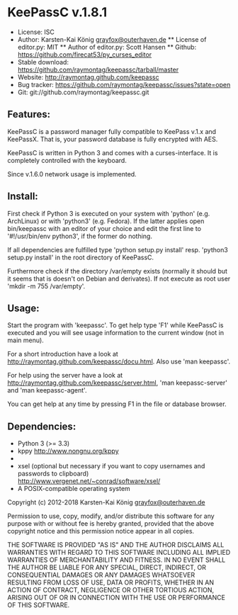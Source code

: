 KeePassC v.1.8.1
================

* License: ISC
* Author: Karsten-Kai König <grayfox@outerhaven.de>
** License of editor.py: MIT
** Author of editor.py: Scott Hansen <firecat four one five three at gmail dot com>
** Github: https://github.com/firecat53/py_curses_editor
* Stable download: https://github.com/raymontag/keepassc/tarball/master
* Website: http://raymontag.github.com/keepassc
* Bug tracker: https://github.com/raymontag/keepassc/issues?state=open
* Git: git://github.com/raymontag/keepassc.git

Features:
---------
KeePassC is a password manager fully compatible to KeePass v.1.x and KeePassX. That is, your
password database is fully encrypted with AES.

KeePassC is written in Python 3 and comes with a curses-interface. It is completely controlled
with the keyboard.

Since v.1.6.0 network usage is implemented.

Install:
--------

First check if Python 3 is executed on your system with 'python' (e.g. ArchLinux) or with 'python3' (e.g. Fedora). If the latter applies open bin/keepassc with an editor of your choice and edit the first line to '#!/usr/bin/env python3', if the former do nothing.

If all dependencies are fulfilled type 'python setup.py install' resp. 'python3 setup.py install' in the root directory of KeePassC.

Furthermore check if the directory /var/empty exists (normally it should but it seems that is doesn't on Debian and derivates). If not execute as root user 'mkdir -m 755 /var/empty'.

Usage:
------
Start the program with 'keepassc'. To get help type 'F1' while KeePassC is executed and you will see usage
information to the current window (not in main menu).

For a short introduction have a look at http://raymontag.github.com/keepassc/docu.html. Also use 'man keepassc'.

For help using the server have a look at http://raymontag.github.com/keepassc/server.html, 'man keepassc-server' and 'man keepassc-agent'.

You can get help at any time by pressing F1 in the file or database browser.

Dependencies:
-------------

* Python 3 (>= 3.3)
* kppy http://www.nongnu.org/kppy
* 
* xsel (optional but necessary if you want to copy usernames and passwords to clipboard)  http://www.vergenet.net/~conrad/software/xsel/
* A POSIX-compatible operating system

Copyright (c) 2012-2018 Karsten-Kai König <grayfox@outerhaven.de>

Permission to use, copy, modify, and/or distribute this software for any purpose with or without fee is hereby granted, provided that the above copyright notice and this permission notice appear in all copies.

THE SOFTWARE IS PROVIDED "AS IS" AND THE AUTHOR DISCLAIMS ALL WARRANTIES WITH REGARD TO THIS SOFTWARE INCLUDING ALL IMPLIED WARRANTIES OF MERCHANTABILITY AND FITNESS. IN NO EVENT SHALL THE AUTHOR BE LIABLE FOR ANY SPECIAL, DIRECT, INDIRECT, OR CONSEQUENTIAL DAMAGES OR ANY DAMAGES WHATSOEVER RESULTING FROM LOSS OF USE, DATA OR PROFITS, WHETHER IN AN ACTION OF CONTRACT, NEGLIGENCE OR OTHER TORTIOUS ACTION, ARISING OUT OF OR IN CONNECTION WITH THE USE OR PERFORMANCE OF THIS SOFTWARE.

